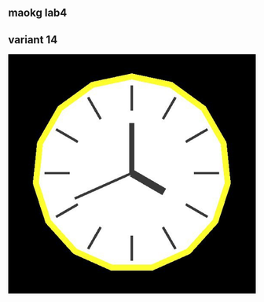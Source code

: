 ## maokg lab4
## variant 14
![image](https://raw.githubusercontent.com/mihamor/maokg_lab4/master/2020-04-07%2016.44.21.jpg)
